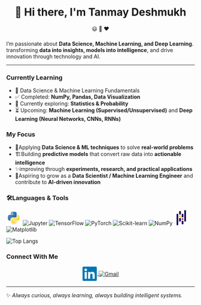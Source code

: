 
<h1 align="center"> 👋 Hi there, I'm Tanmay Deshmukh</h1>

<p align="center">😃 👊 ❤</p>

### <p align="center">
  I’m passionate about **Data Science, Machine Learning, and Deep Learning**.  
  transforming **data into insights, models into intelligence**, and drive innovation through technology and AI.  
</p>

---

### Currently Learning
- 📘 Data Science & Machine Learning Fundamentals  
- ✅ Completed: **NumPy, Pandas, Data Visualization**  
- 🔄 Currently exploring: **Statistics & Probability**  
- ⏳ Upcoming: **Machine Learning (Supervised/Unsupervised)** and **Deep Learning (Neural Networks, CNNs, RNNs)**  


### My Focus
- 🎯Applying **Data Science & ML techniques** to solve **real-world problems**  
- 🏗Building **predictive models** that convert raw data into **actionable intelligence**   
- ✨improving through **experiments, research, and practical applications**  
- 🌟Aspiring to grow as a **Data Scientist / Machine Learning Engineer** and contribute to **AI-driven innovation**  


### 🛠Languages & Tools  

<p align="left">
  <img src="https://raw.githubusercontent.com/devicons/devicon/master/icons/python/python-original.svg" alt="Python" width="40" height="40"/>
  <img src="https://upload.wikimedia.org/wikipedia/commons/thumb/3/38/Jupyter_logo.svg/883px-Jupyter_logo.svg.png" alt="Jupyter" width="40" height="40"/>
  <img src="https://images.icon-icons.com/2699/PNG/512/tensorflow_logo_icon_168671.png" alt="TensorFlow" width="40" height="40"/>
  <img src="https://upload.wikimedia.org/wikipedia/commons/9/96/Pytorch_logo.png" alt="PyTorch" width="40" height="40"/>
  <img src="https://upload.wikimedia.org/wikipedia/commons/0/05/Scikit_learn_logo_small.svg" alt="Scikit-learn" width="40" height="40"/>
  <img src="https://media.licdn.com/dms/image/v2/D5612AQEoGFMdUVhXxQ/article-cover_image-shrink_600_2000/article-cover_image-shrink_600_2000/0/1728396933575?e=2147483647&v=beta&t=zHr6cQaUNjORkL220KrvVxE1e_Zrso7YH9sdedPD6_s" alt="NumPy" width="70" height="70"/>
  <img src="https://raw.githubusercontent.com/devicons/devicon/master/icons/pandas/pandas-original.svg" alt="Pandas" width="40" height="40"/>
  <img src="https://upload.wikimedia.org/wikipedia/commons/8/84/Matplotlib_icon.svg" alt="Matplotlib" width="40" height="40"/>
  
  
  
</p>



  <img src="https://github-readme-stats.vercel.app/api/top-langs/?username=Deshvan11&layout=compact&theme=tokyonight&hide_border=true" alt="Top Langs" height="150"/>



### Connect With Me  

<p align="center">
  <a href="https://www.linkedin.com/in/tanmay-deshmukh-367a07259" target="blank">
    <img align="center" src="https://raw.githubusercontent.com/devicons/devicon/master/icons/linkedin/linkedin-original.svg" alt="LinkedIn" width="40" height="40"/>
  </a>
  <a href="mailto:tndeshmukh11@gmail.com" target="blank">
    <img align="center" src="https://upload.wikimedia.org/wikipedia/commons/4/4e/Gmail_Icon.png" alt="Gmail" width="40" height="40"/>
  </a>
</p>

---

✨ *Always curious, always learning, always building intelligent systems.*  
